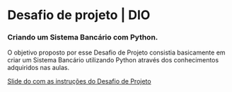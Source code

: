 # Desafio de projeto | DIO

### Criando um Sistema Bancário com Python.
O objetivo proposto por esse Desafio de Projeto consistia basicamente em criar um Sistema Bancário utilizando Python através dos conhecimentos adquiridos nas aulas.

[Slide do com as instruções do Desafio de Projeto](https://academiapme-my.sharepoint.com/:p:/g/personal/kawan_dio_me/Ef-dMEJYq9BPotZQso7LUCwBJd7gDqCC2SYlUYx0ayrGNQ?e=G79e2L)
